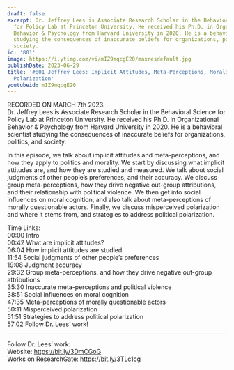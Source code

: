 ```yaml
---
draft: false
excerpt: Dr. Jeffrey Lees is Associate Research Scholar in the Behavioral Science
  for Policy Lab at Princeton University. He received his Ph.D. in Organizational
  Behavior & Psychology from Harvard University in 2020. He is a behavioral scientist
  studying the consequences of inaccurate beliefs for organizations, politics, and
  society.
id: '801'
image: https://i.ytimg.com/vi/mIZ9mqcgE20/maxresdefault.jpg
publishDate: 2023-06-29
title: '#801 Jeffrey Lees: Implicit Attitudes, Meta-Perceptions, Morality, and Political
  Polarization'
youtubeid: mIZ9mqcgE20
---
```

<div class="timelinks">

RECORDED ON MARCH 7th 2023.  
Dr. Jeffrey Lees is Associate Research Scholar in the Behavioral Science for Policy Lab at Princeton University. He received his Ph.D. in Organizational Behavior & Psychology from Harvard University in 2020. He is a behavioral scientist studying the consequences of inaccurate beliefs for organizations, politics, and society.

In this episode, we talk about implicit attitudes and meta-perceptions, and how they apply to politics and morality. We start by discussing what implicit attitudes are, and how they are studied and measured. We talk about social judgments of other people’s preferences, and their accuracy. We discuss group meta-perceptions, how they drive negative out-group attributions, and their relationship with political violence. We then get into social influences on moral cognition, and also talk about meta-perceptions of morally questionable actors. Finally, we discuss misperceived polarization and where it stems from, and strategies to address political polarization.

Time Links:  
<time>00:00</time> Intro  
<time>00:42</time> What are implicit attitudes?  
<time>06:04</time> How implicit attitudes are studied  
<time>11:54</time> Social judgments of other people’s preferences  
<time>19:08</time> Judgment accuracy  
<time>29:32</time> Group meta-perceptions, and how they drive negative out-group attributions  
<time>35:30</time> Inaccurate meta-perceptions and political violence  
<time>38:51</time> Social influences on moral cognition  
<time>47:35</time> Meta-perceptions of morally questionable actors  
<time>50:11</time> Misperceived polarization  
<time>51:51</time> Strategies to address political polarization  
<time>57:02</time> Follow Dr. Lees’ work!

---

Follow Dr. Lees’ work:  
Website: https://bit.ly/3DmCGoG  
Works on ResearchGate: https://bit.ly/3TLc1cg
</div>

